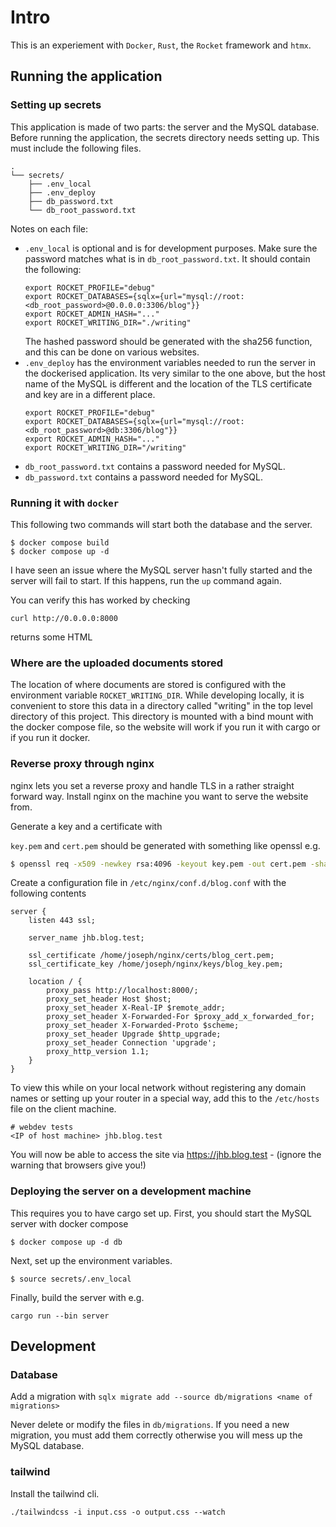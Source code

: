 # Intro
This is an experiement with `Docker`, `Rust`, the `Rocket` framework and `htmx`.

## Running the application

### Setting up secrets
This application is made of two parts: the server and the MySQL database. Before running the application, the secrets directory needs setting up. This must include the following files.
```
.
└── secrets/
    ├── .env_local
    ├── .env_deploy
    ├── db_password.txt
    └── db_root_password.txt
```
Notes on each file:
- `.env_local` is optional and is for development purposes. Make sure the password matches what is in `db_root_password.txt`. It should contain the following:
    ```
    export ROCKET_PROFILE="debug"
    export ROCKET_DATABASES={sqlx={url="mysql://root:<db_root_password>@0.0.0.0:3306/blog"}}
    export ROCKET_ADMIN_HASH="..."
    export ROCKET_WRITING_DIR="./writing"
    ```
    The hashed password should be generated with the sha256 function, and this can be done on various websites.
- `.env_deploy` has the environment variables needed to run the server in the dockerised application. Its very similar to the one above, but the host name of the MySQL is different and the location of the TLS certificate and key are in a different place.
    ```
    export ROCKET_PROFILE="debug"
    export ROCKET_DATABASES={sqlx={url="mysql://root:<db_root_password>@db:3306/blog"}}
    export ROCKET_ADMIN_HASH="..."
    export ROCKET_WRITING_DIR="/writing"
    ```
- `db_root_password.txt` contains a password needed for MySQL.
- `db_password.txt` contains a password needed for MySQL.

  
### Running it with `docker`
This following two commands will start both the database and the server.
```console
$ docker compose build
$ docker compose up -d
``` 
I have seen an issue where the MySQL server hasn't fully started and the server will fail to start. If this happens, run the `up` command again.

You can verify this has worked by checking

```
curl http://0.0.0.0:8000
```
returns some HTML 
### Where are the uploaded documents stored

The location of where documents are stored is configured with the environment variable `ROCKET_WRITING_DIR`. While developing locally, it is convenient to store this data in a directory called "writing" in the top level directory of this project. This directory is mounted with a bind mount with the docker compose file, so the website will work if you run it with cargo or if you run it docker.

### Reverse proxy through nginx

nginx lets you set a reverse proxy and handle TLS in a rather straight forward way. Install nginx on the machine you want to serve the website from.

Generate a key and a certificate with

`key.pem` and `cert.pem` should be generated with something like openssl e.g.
```bash 
$ openssl req -x509 -newkey rsa:4096 -keyout key.pem -out cert.pem -sha256 -days 365
```
Create a configuration file in `/etc/nginx/conf.d/blog.conf` with the following contents
```
server {
    listen 443 ssl;

    server_name jhb.blog.test;
    
    ssl_certificate /home/joseph/nginx/certs/blog_cert.pem;
    ssl_certificate_key /home/joseph/nginx/keys/blog_key.pem;

    location / {
        proxy_pass http://localhost:8000/;
        proxy_set_header Host $host;
        proxy_set_header X-Real-IP $remote_addr;
        proxy_set_header X-Forwarded-For $proxy_add_x_forwarded_for;
        proxy_set_header X-Forwarded-Proto $scheme;
        proxy_set_header Upgrade $http_upgrade;
        proxy_set_header Connection 'upgrade';
        proxy_http_version 1.1;
    }
}
```
To view this while on your local network without registering any domain names or setting up your router in a special way, add this to the `/etc/hosts` file on the client machine.
```
# webdev tests
<IP of host machine> jhb.blog.test
```
You will now be able to access the site via https://jhb.blog.test - (ignore the warning that browsers give you!)

### Deploying the server on a development machine
This requires you to have cargo set up. First, you should start the MySQL server with docker compose
```console
$ docker compose up -d db
```
Next, set up the environment variables.
```console
$ source secrets/.env_local
```
Finally, build the server with e.g.
```
cargo run --bin server
```
## Development
### Database
Add a migration with `sqlx migrate add --source db/migrations <name of migrations>`

Never delete or modify the files in `db/migrations`. If you need a new migration, you must add them correctly otherwise you will mess up the MySQL database.
### tailwind
Install the tailwind cli. 
```
./tailwindcss -i input.css -o output.css --watch
```

